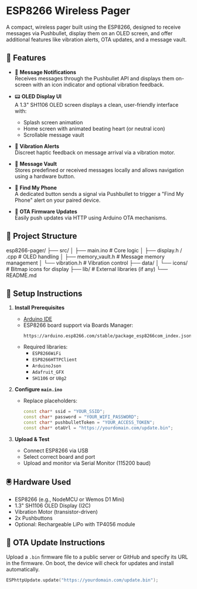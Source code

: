 # ESP8266 Wireless Pager

A compact, wireless pager built using the ESP8266, designed to receive messages via Pushbullet, display them on an OLED screen, and offer additional features like vibration alerts, OTA updates, and a message vault.

## 🔧 Features

- 📩 **Message Notifications**  
  Receives messages through the Pushbullet API and displays them on-screen with an icon indicator and optional vibration feedback.

- 📟 **OLED Display UI**  
  A 1.3" SH1106 OLED screen displays a clean, user-friendly interface with:
  - Splash screen animation
  - Home screen with animated beating heart (or neutral icon)
  - Scrollable message vault

- 📳 **Vibration Alerts**  
  Discreet haptic feedback on message arrival via a vibration motor.

- 🔐 **Message Vault**  
  Stores predefined or received messages locally and allows navigation using a hardware button.

- 📱 **Find My Phone**  
  A dedicated button sends a signal via Pushbullet to trigger a "Find My Phone" alert on your paired device.

- 📡 **OTA Firmware Updates**  
  Easily push updates via HTTP using Arduino OTA mechanisms.

## 📁 Project Structure

esp8266-pager/
├── src/
│ ├── main.ino # Core logic
│ ├── display.h / .cpp # OLED handling
│ ├── memory_vault.h # Message memory management
│ └── vibration.h # Vibration control
├── data/
│ └── icons/ # Bitmap icons for display
├── lib/ # External libraries (if any)
└── README.md


## 📲 Setup Instructions

1. **Install Prerequisites**
   - [Arduino IDE](https://www.arduino.cc/en/software)
   - ESP8266 board support via Boards Manager:
     ```
     https://arduino.esp8266.com/stable/package_esp8266com_index.json
     ```
   - Required libraries:
     - `ESP8266WiFi`
     - `ESP8266HTTPClient`
     - `ArduinoJson`
     - `Adafruit_GFX`
     - `SH1106` or `U8g2`

2. **Configure `main.ino`**
   - Replace placeholders:
     ```cpp
     const char* ssid = "YOUR_SSID";
     const char* password = "YOUR_WIFI_PASSWORD";
     const char* pushbulletToken = "YOUR_ACCESS_TOKEN";
     const char* otaUrl = "https://yourdomain.com/update.bin";
     ```

3. **Upload & Test**
   - Connect ESP8266 via USB
   - Select correct board and port
   - Upload and monitor via Serial Monitor (115200 baud)

## 🖲️ Hardware Used

- ESP8266 (e.g., NodeMCU or Wemos D1 Mini)
- 1.3" SH1106 OLED Display (I2C)
- Vibration Motor (transistor-driven)
- 2x Pushbuttons
- Optional: Rechargeable LiPo with TP4056 module

## 🔄 OTA Update Instructions

Upload a `.bin` firmware file to a public server or GitHub and specify its URL in the firmware. On boot, the device will check for updates and install automatically.

```cpp
ESPhttpUpdate.update("https://yourdomain.com/update.bin");
